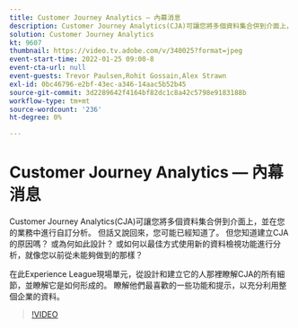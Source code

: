 ```yaml
---
title: Customer Journey Analytics — 內幕消息
description: Customer Journey Analytics(CJA)可讓您將多個資料集合併到介面上，並在您的業務中進行自訂分析。 但話又說回來，您可能已經知道了。 但您知道建立CJA的原因嗎？ 或為何如此設計？ 或如何以最佳方式使用新的資料檢視功能進行分析，就像您以前從未能夠做到的那樣？ 在此Experience League現場單元，從設計和建立它的人那裡瞭解CJA的所有細節，並瞭解它是如何形成的。 瞭解他們最喜歡的一些功能和提示，以充分利用整個企業的資料。
solution: Customer Journey Analytics
kt: 9607
thumbnail: https://video.tv.adobe.com/v/340025?format=jpeg
event-start-time: 2022-01-25 09:00-8
event-cta-url: null
event-guests: Trevor Paulsen,Rohit Gossain,Alex Strawn
exl-id: 0bc46796-e2bf-43ec-a346-14aac5b52b45
source-git-commit: 3d2289642f4164bf82dc1c8a42c5798e9183188b
workflow-type: tm+mt
source-wordcount: '236'
ht-degree: 0%

---
```


# Customer Journey Analytics — 內幕消息

Customer Journey Analytics(CJA)可讓您將多個資料集合併到介面上，並在您的業務中進行自訂分析。 但話又說回來，您可能已經知道了。 但您知道建立CJA的原因嗎？ 或為何如此設計？ 或如何以最佳方式使用新的資料檢視功能進行分析，就像您以前從未能夠做到的那樣？

在此Experience League現場單元，從設計和建立它的人那裡瞭解CJA的所有細節，並瞭解它是如何形成的。 瞭解他們最喜歡的一些功能和提示，以充分利用整個企業的資料。

>[!VIDEO](https://video.tv.adobe.com/v/340025/?quality=12&learn=on)
